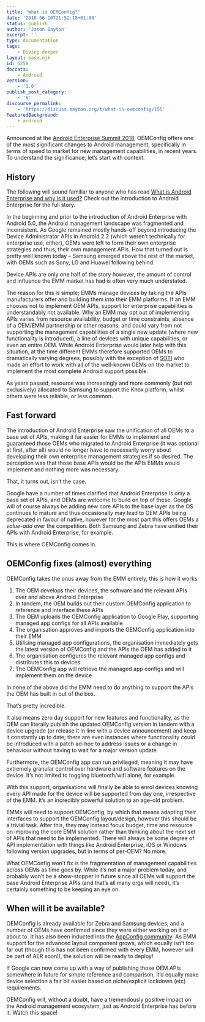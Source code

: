 ```yaml
---
title: 'What is OEMConfig?'
date: '2018-06-10T21:52:18+01:00'
status: publish
author: 'Jason Bayton'
excerpt: ''
type: documentation
tags: 
    - Diving deeper
layout: base.njk
id: 6258
doccats:
    - Android
Version:
    - '1.0'
publish_post_category:
    - '6'
discourse_permalink:
    - 'https://discuss.bayton.org/t/what-is-oemconfig/155'
FeaturedBackground:
    - android
---
```

Announced at the [Android Enterprise Summit 2018](/2018/05/android-enterprise-summit-2018-highlights/), OEMConfig offers one of the most significant changes to Android management, specifically in terms of speed to market for new management capabilities, in recent years. To understand the significance, let’s start with context.

History
-------

The following will sound familiar to anyone who has read [What is Android Enterprise and why is it used?](/docs/enterprise-mobility/android/what-is-android-enterprise-and-why-is-it-used/) Check out the introduction to Android Enterprise for the full story.

In the beginning and prior to the introduction of Android Enterprise with Android 5.0, the Android management landscape was fragmented and inconsistent. As Google remained mostly hands-off beyond introducing the Device Administrator APIs in Android 2.2 (which weren’t technically for enterprise use, either), OEMs were left to form their own enterprise strategies and thus, their own management APIs. How that turned out is pretty well known today – Samsung emerged above the rest of the market, with OEMs such as Sony, LG and Huawei following behind.

Device APIs are only one half of the story however, the amount of control and influence the EMM market has had is often very much understated.

The reason for this is simple; EMMs manage devices by taking the APIs manufacturers offer and building them into their EMM platforms. If an EMM chooses not to implement OEM APIs, support for enterprise capabilities is understandably not available. Why an EMM may opt out of implementing APIs varies from resource availability, budget or time constraints, absence of a OEM/EMM partnership or other reasons, and could vary from not supporting the management capabilities of a single new update (where new functionality is introduced), a line of devices with unique capabilities, or even an entire OEM. While Android Enterprise would later help with this situation, at the time different EMMs therefore supported OEMs to dramatically varying degrees, possibly with the exception of [SOTI](https://soti.net) who made an effort to work with all of the well-known OEMs on the market to implement the most complete Android support possible.

As years passed, resource was increasingly and more commonly (but not exclusively) allocated to Samsung to support the Knox platform, whilst others were less reliable, or less common.

Fast forward
------------

The introduction of Android Enterprise saw the unification of all OEMs to a base set of APIs, making it far easier for EMMs to implement and guaranteed those OEMs who migrated to Android Enterprise (it was optional at first, after all) would no longer have to necessarily worry about developing their own enterprise management strategies if so desired. The perception was that those base APIs would be *the* APIs EMMs would implement and nothing more was necessary.

That, it turns out, isn’t the case.

Google have a number of times clarified that Android Enterprise is *only* a base set of APIs, and OEMs are welcome to build on top of these. Google will of course always be adding new core APIs to the base layer as the OS continues to mature and thus occasionally may lead to OEM APIs being deprecated in favour of native, however for the most part this offers OEMs a *value-add* over the competition. Both Samsung and Zebra have unified their APIs with Android Enterprise, for example.

This is where OEMConfig comes in.

OEMConfig fixes (almost) everything
-----------------------------------

OEMConfig takes the onus away from the EMM entirely, this is how it works:

1. The OEM develops their devices, the software and the relevant APIs over and above Android Enterprise
2. In tandem, the OEM builds out their custom OEMConfig application to reference and interface these APIs
3. The OEM uploads the OEMConfig application to Google Play, supporting managed app configs for all APIs available
4. The organisation approves and imports the OEMConfig application into their EMM
5. Utilising managed app configurations, the organisation immediately gets the latest version of OEMConfig and the APIs the OEM has added to it
6. The organisation configures the relevant managed app configs and distributes this to devices
7. The OEMConfig app will retrieve the managed app configs and will implement them on the device

In none of the above did the EMM need to do anything to support the APIs the OEM has built in out of the box.

That’s pretty incredible.

It also means zero day support for new features and functionality, as the OEM can literally publish the updated OEMConfig version in tandem with a device upgrade (or release it in line with a device announcement) and keep it constantly up to date; there are even instances where functionality could be introduced with a patch ad-hoc to address issues or a change in behaviour without having to wait for a major version update.

Furthermore, the OEMConfig app can run privileged, meaning it may have extremely granular control over hardware and software features on the device. It’s not limited to toggling bluetooth/wifi alone, for example.

With this support, organisations will finally be able to enrol devices knowing every API made for the device will be supported from day one, irrespective of the EMM. It’s an incredibly powerful solution to an age-old problem.

EMMs will need to support OEMConfig, by which that means adapting their interfaces to support the OEMConfig layout/design, however this should be a trivial task. After this, they may instead focus budget, time and resource on improving the core EMM solution rather than thinking about the next set of APIs that need to be implemented. There will always be some degree of API implementation with things like Android Enterprise, iOS or Windows following version upgrades, but in terms of per-OEM? No more.

What OEMConfig won’t fix is the fragmentation of management capabilities across OEMs as time goes by. While it’s not a major problem today, and probably won’t be a show-stopper in future since all OEMs will support the base Android Enterprise APIs (and that’s all many orgs will need), it’s certainly something to be keeping an eye on.

When will it be available?
--------------------------

OEMConfig is already available for Zebra and Samsung devices, and a number of OEMs have confirmed since they were either working on it or about to. It has also been inducted into the [AppConfig community](https://storage.googleapis.com/appconfig-media/appconfig-content/uploads/2018/11/OEMConfig-Master-guide.pdf). As EMM support for the advanced layout component grows, which equally isn’t too far out (though this has not been confirmed with every EMM, however will be part of AER soon!), the solution will be ready to deploy!

If Google can now come up with a way of publishing those OEM APIs somewhere in future for simple reference and comparison, it’d equally make device selection a fair bit easier based on niche/explicit lockdown (etc) requirements.

OEMConfig will, without a doubt, have a tremendously positive impact on the Android management ecosystem, just as Android Enterprise has before it. Watch this space!